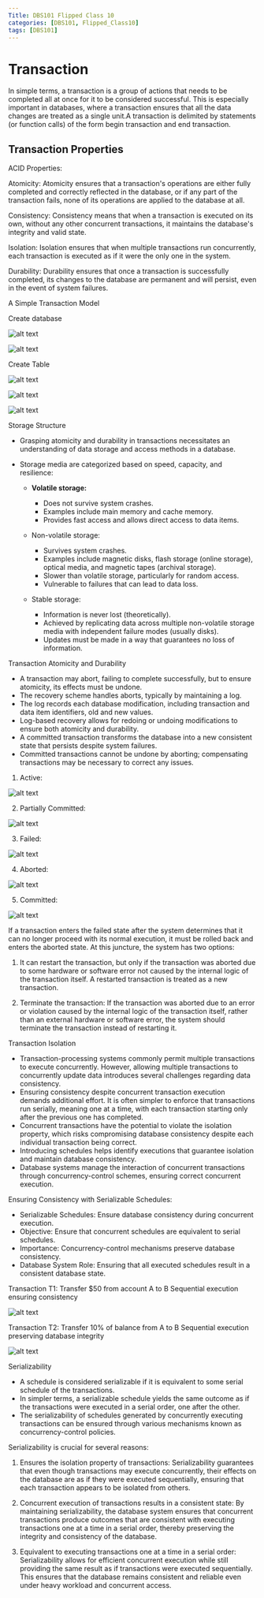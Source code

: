 ```yaml
---
Title: DBS101 Flipped Class 10
categories: [DBS101, Flipped_Class10]
tags: [DBS101]
---
```


# Transaction

In simple terms, a transaction is a group of actions that needs to be completed all at once for it to be considered successful. This is especially important in databases, where a transaction ensures that all the data changes are treated as a single unit.A transaction is delimited by statements (or function calls)
of the form begin transaction and end transaction. 

## Transaction Properties
ACID Properties:

Atomicity: Atomicity ensures that a transaction's operations are either fully completed and correctly reflected in the database, or if any part of the transaction fails, none of its operations are applied to the database at all.

Consistency: Consistency means that when a transaction is executed on its own, without any other concurrent transactions, it maintains the database's integrity and valid state.

Isolation: Isolation ensures that when multiple transactions run concurrently, each transaction is executed as if it were the only one in the system. 

Durability: Durability ensures that once a transaction is successfully completed, its changes to the database are permanent and will persist, even in the event of system failures.

A Simple Transaction Model

Create database 

![alt text](<../images/DBS101-images/Test_Transaction/Screenshot from 2024-05-20 13-51-01.png>)

![alt text](<../images/DBS101-images/Test_Transaction/Screenshot from 2024-05-20 13-51-28.png>)

Create Table

![alt text](<../images/DBS101-images/Test_Transaction/Screenshot from 2024-05-20 13-51-54.png>)

![alt text](<../images/DBS101-images/Test_Transaction/Screenshot from 2024-05-20 13-52-28.png>)

![alt text](<../images/DBS101-images/Test_Transaction/Screenshot from 2024-05-20 13-54-40.png>)

Storage Structure
- Grasping atomicity and durability in transactions necessitates an understanding of data storage and access methods in a database.
- Storage media are categorized based on speed, capacity, and resilience:

  - **Volatile storage:**
    - Does not survive system crashes.
    - Examples include main memory and cache memory.
    - Provides fast access and allows direct access to data items.

  -  Non-volatile storage:
        - Survives system crashes.
        - Examples include magnetic disks, flash storage (online storage), optical media, and magnetic tapes (archival storage).
        - Slower than volatile storage, particularly for random access.
        - Vulnerable to failures that can lead to data loss.
   -  Stable storage:
        - Information is never lost (theoretically).
        - Achieved by replicating data across multiple non-volatile storage media with independent failure modes (usually disks).
        - Updates must be made in a way that guarantees no loss of information.

Transaction Atomicity and Durability

- A transaction may abort, failing to complete successfully, but to ensure atomicity, its effects must be undone.
- The recovery scheme handles aborts, typically by maintaining a log.
- The log records each database modification, including transaction and data item identifiers, old and new values.
- Log-based recovery allows for redoing or undoing modifications to ensure both atomicity and durability.
- A committed transaction transforms the database into a new consistent state that persists despite system failures.
- Committed transactions cannot be undone by aborting; compensating transactions may be necessary to correct any issues.

1. Active:

![alt text](<../images/DBS101-images/Test_Transaction/Screenshot from 2024-05-20 14-08-44.png>)

2. Partially Committed:

![alt text](<../images/DBS101-images/Test_Transaction/Screenshot from 2024-05-20 14-10-44.png>)

3. Failed:

![alt text](<../images/DBS101-images/Test_Transaction/Screenshot from 2024-05-20 14-11-09.png>)

4. Aborted:

![alt text](<../images/DBS101-images/Test_Transaction/Screenshot from 2024-05-20 14-11-44.png>)

5. Committed:

![alt text](<../images/DBS101-images/Test_Transaction/Screenshot from 2024-05-20 14-12-07.png>)

If a transaction enters the failed state after the system determines that it can no longer proceed with its normal execution, it must be rolled back and enters the aborted state. At this juncture, the system has two options:

1. It can restart the transaction, but only if the transaction was aborted due to some hardware or software error not caused by the internal logic of the transaction itself. A restarted transaction is treated as a new transaction.

2. Terminate the transaction: If the transaction was aborted due to an error or violation caused by the internal logic of the transaction itself, rather than an external hardware or software error, the system should terminate the transaction instead of restarting it.

Transaction Isolation

- Transaction-processing systems commonly permit multiple transactions to execute concurrently. However, allowing multiple transactions to concurrently update data introduces several challenges regarding data consistency.
- Ensuring consistency despite concurrent transaction execution demands additional effort. It is often simpler to enforce that transactions run serially, meaning one at a time, with each transaction starting only after the previous one has completed.
- Concurrent transactions have the potential to violate the isolation property, which risks compromising database consistency despite each individual transaction being correct.
- Introducing schedules helps identify executions that guarantee isolation and maintain database consistency.
- Database systems manage the interaction of concurrent transactions through concurrency-control schemes, ensuring correct concurrent execution.

Ensuring Consistency with Serializable Schedules:

- Serializable Schedules: Ensure database consistency during concurrent execution.
- Objective: Ensure that concurrent schedules are equivalent to serial schedules.
- Importance: Concurrency-control mechanisms preserve database consistency.
- Database System Role: Ensuring that all executed schedules result in a consistent database state.

Transaction T1: Transfer $50 from account A to B
Sequential execution ensuring consistency

![alt text](<../images/DBS101-images/Test_Transaction/Screenshot from 2024-05-21 23-48-39.png>)

Transaction T2: Transfer 10% of balance from A to B
Sequential execution preserving database integrity

![alt text](<../images/DBS101-images/Test_Transaction/Screenshot from 2024-05-21 23-49-18.png>)


Serializability

- A schedule is considered serializable if it is equivalent to some serial schedule of the transactions.
- In simpler terms, a serializable schedule yields the same outcome as if the transactions were executed in a serial order, one after the other.
- The serializability of schedules generated by concurrently executing transactions can be ensured through various mechanisms known as concurrency-control policies.

Serializability is crucial for several reasons:

1. Ensures the isolation property of transactions: Serializability guarantees that even though transactions may execute concurrently, their effects on the database are as if they were executed sequentially, ensuring that each transaction appears to be isolated from others.

2. Concurrent execution of transactions results in a consistent state: By maintaining serializability, the database system ensures that concurrent transactions produce outcomes that are consistent with executing transactions one at a time in a serial order, thereby preserving the integrity and consistency of the database.

3. Equivalent to executing transactions one at a time in a serial order: Serializability allows for efficient concurrent execution while still providing the same result as if transactions were executed sequentially. This ensures that the database remains consistent and reliable even under heavy workload and concurrent access.